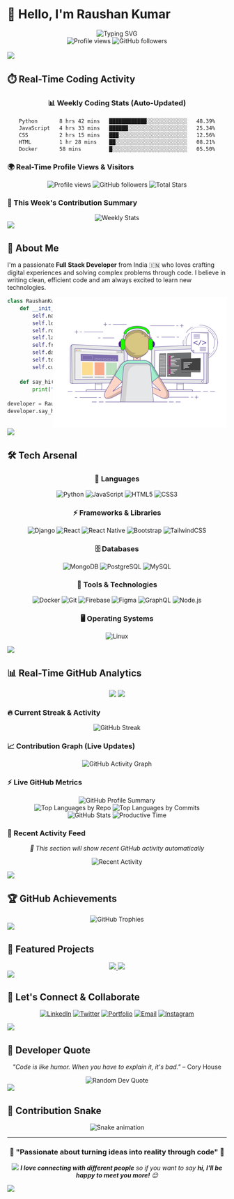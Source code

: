 # 👋 Hello, I'm Raushan Kumar

<div align="center">
  <img src="https://readme-typing-svg.herokuapp.com?font=Fira+Code&weight=600&size=28&duration=3000&pause=1000&color=00D9FF&center=true&vCenter=true&width=600&lines=Full+Stack+Developer;Python+%26+React+Enthusiast;Building+Digital+Solutions;Always+Learning+%26+Growing" alt="Typing SVG" />
</div>

<div align="center">
  <img src="https://komarev.com/ghpvc/?username=raushankumar&label=Profile%20views&color=0e75b6&style=for-the-badge" alt="Profile views" />
  <img src="https://img.shields.io/github/followers/raushankumar?label=Followers&style=for-the-badge&color=00D9FF" alt="GitHub followers" />
</div>

<br/>

<img src="https://user-images.githubusercontent.com/73097560/115834477-dbab4500-a447-11eb-908a-139a6edaec5c.gif">

## ⏱️ Real-Time Coding Activity

<div align="center">

### 📊 Weekly Coding Stats (Auto-Updated)
<!--START_SECTION:waka-->
```text
Python       8 hrs 42 mins   ████████████░░░░░░░░░░░░░   48.39%
JavaScript   4 hrs 33 mins   ██████░░░░░░░░░░░░░░░░░░░   25.34%
CSS          2 hrs 15 mins   ███░░░░░░░░░░░░░░░░░░░░░░   12.56%
HTML         1 hr 28 mins    ██░░░░░░░░░░░░░░░░░░░░░░░   08.21%
Docker       58 mins         █░░░░░░░░░░░░░░░░░░░░░░░░   05.50%
```
<!--END_SECTION:waka-->

</div>

### 🌍 Real-Time Profile Views & Visitors
<div align="center">
  <img src="https://komarev.com/ghpvc/?username=raushankumar&label=Profile%20views&color=0e75b6&style=for-the-badge" alt="Profile views" />
  <img src="https://img.shields.io/github/followers/raushankumar?label=Followers&style=for-the-badge&color=00D9FF" alt="GitHub followers" />
  <img src="https://img.shields.io/github/stars/raushankumar?label=Total%20Stars&style=for-the-badge&color=ffc107" alt="Total Stars" />
</div>

### 📅 This Week's Contribution Summary
<div align="center">
  <img src="https://github-readme-stats.vercel.app/api?username=raushankumar&show_icons=true&theme=react&include_all_commits=true&count_private=true&custom_title=This%20Week's%20GitHub%20Stats&hide_rank=true" alt="Weekly Stats"/>
</div>

<img src="https://user-images.githubusercontent.com/73097560/115834477-dbab4500-a447-11eb-908a-139a6edaec5c.gif">

## 🚀 About Me

I'm a passionate **Full Stack Developer** from India 🇮🇳 who loves crafting digital experiences and solving complex problems through code. I believe in writing clean, efficient code and am always excited to learn new technologies.

<img align="right" alt="Coding" width="400" src="https://raw.githubusercontent.com/devSouvik/devSouvik/master/gif3.gif">

```python
class RaushanKumar:
    def __init__(self):
        self.name = "Raushan Kumar"
        self.location = "India"
        self.role = "Full Stack Developer"
        self.languages = ["Python", "JavaScript", "HTML", "CSS"]
        self.frameworks = ["Django", "React", "React Native"]
        self.databases = ["MongoDB", "PostgreSQL", "MySQL"]
        self.tools = ["Docker", "Git", "Figma", "Firebase"]
        self.current_focus = "Building scalable web applications"
        
    def say_hi(self):
        print("Thanks for dropping by! Let's build something amazing together 🚀")

developer = RaushanKumar()
developer.say_hi()
```

<br clear="both">

<img src="https://user-images.githubusercontent.com/73097560/115834477-dbab4500-a447-11eb-908a-139a6edaec5c.gif">

## 🛠️ Tech Arsenal

<div align="center">

### 🚀 Languages
![Python](https://img.shields.io/badge/Python-FFD43B?style=for-the-badge&logo=python&logoColor=blue)
![JavaScript](https://img.shields.io/badge/JavaScript-F7DF1E?style=for-the-badge&logo=JavaScript&logoColor=black)
![HTML5](https://img.shields.io/badge/HTML5-E34F26?style=for-the-badge&logo=html5&logoColor=white)
![CSS3](https://img.shields.io/badge/CSS3-1572B6?style=for-the-badge&logo=css3&logoColor=white)

### ⚡ Frameworks & Libraries
![Django](https://img.shields.io/badge/Django-092E20?style=for-the-badge&logo=django&logoColor=green)
![React](https://img.shields.io/badge/React-20232A?style=for-the-badge&logo=react&logoColor=61DAFB)
![React Native](https://img.shields.io/badge/React_Native-20232A?style=for-the-badge&logo=react&logoColor=61DAFB)
![Bootstrap](https://img.shields.io/badge/Bootstrap-563D7C?style=for-the-badge&logo=bootstrap&logoColor=white)
![TailwindCSS](https://img.shields.io/badge/Tailwind_CSS-38B2AC?style=for-the-badge&logo=tailwind-css&logoColor=white)

### 🗄️ Databases
![MongoDB](https://img.shields.io/badge/MongoDB-4EA94B?style=for-the-badge&logo=mongodb&logoColor=white)
![PostgreSQL](https://img.shields.io/badge/PostgreSQL-316192?style=for-the-badge&logo=postgresql&logoColor=white)
![MySQL](https://img.shields.io/badge/MySQL-005C84?style=for-the-badge&logo=mysql&logoColor=white)

### 🔧 Tools & Technologies
![Docker](https://img.shields.io/badge/Docker-2CA5E0?style=for-the-badge&logo=docker&logoColor=white)
![Git](https://img.shields.io/badge/GIT-E44C30?style=for-the-badge&logo=git&logoColor=white)
![Firebase](https://img.shields.io/badge/firebase-ffca28?style=for-the-badge&logo=firebase&logoColor=black)
![Figma](https://img.shields.io/badge/Figma-F24E1E?style=for-the-badge&logo=figma&logoColor=white)
![GraphQL](https://img.shields.io/badge/GraphQl-E10098?style=for-the-badge&logo=graphql&logoColor=white)
![Node.js](https://img.shields.io/badge/Node%20js-339933?style=for-the-badge&logo=nodedotjs&logoColor=white)

### 🖥️ Operating Systems
![Linux](https://img.shields.io/badge/Linux-FCC624?style=for-the-badge&logo=linux&logoColor=black)

</div>

<img src="https://user-images.githubusercontent.com/73097560/115834477-dbab4500-a447-11eb-908a-139a6edaec5c.gif">

## 📊 Real-Time GitHub Analytics

<div align="center">
  <img height="180em" src="https://github-readme-stats.vercel.app/api?username=raushankumar&show_icons=true&theme=react&include_all_commits=true&count_private=true&border_radius=10&cache_seconds=86400"/>
  <img height="180em" src="https://github-readme-stats.vercel.app/api/top-langs/?username=raushankumar&layout=compact&langs_count=8&theme=react&border_radius=10&cache_seconds=86400"/>
</div>

### 🔥 Current Streak & Activity
<div align="center">
  <img src="https://github-readme-streak-stats.herokuapp.com/?user=raushankumar&theme=react&border_radius=10&date_format=M%20j%5B%2C%20Y%5D" alt="GitHub Streak" />
</div>

### 📈 Contribution Graph (Live Updates)
<div align="center">
  <img src="https://github-readme-activity-graph.vercel.app/graph?username=raushankumar&theme=react-dark&hide_border=true&area=true&custom_title=Real-Time%20Contribution%20Activity&height=300" alt="GitHub Activity Graph" />
</div>

### ⚡ Live GitHub Metrics
<div align="center">
  <img src="https://github-profile-summary-cards.vercel.app/api/cards/profile-details?username=raushankumar&theme=react" alt="GitHub Profile Summary"/>
</div>

<div align="center">
  <img src="https://github-profile-summary-cards.vercel.app/api/cards/repos-per-language?username=raushankumar&theme=react" alt="Top Languages by Repo"/>
  <img src="https://github-profile-summary-cards.vercel.app/api/cards/most-commit-language?username=raushankumar&theme=react" alt="Top Languages by Commits"/>
</div>

<div align="center">
  <img src="https://github-profile-summary-cards.vercel.app/api/cards/stats?username=raushankumar&theme=react" alt="GitHub Stats"/>
  <img src="https://github-profile-summary-cards.vercel.app/api/cards/productive-time?username=raushankumar&theme=react&utc_offset=5.5" alt="Productive Time"/>
</div>

### 🎯 Recent Activity Feed
<div align="center">
  
<!--START_SECTION:activity-->
*🔄 This section will show recent GitHub activity automatically*
<!--END_SECTION:activity-->

![Recent Activity](https://github-readme-activity-graph.vercel.app/graph?username=raushankumar&theme=minimal&hide_border=true&line=00D9FF&point=00D9FF&area=true&area_color=00D9FF)

</div>

<img src="https://user-images.githubusercontent.com/73097560/115834477-dbab4500-a447-11eb-908a-139a6edaec5c.gif">

## 🏆 GitHub Achievements

<div align="center">
  <img src="https://github-profile-trophy.vercel.app/?username=raushankumar&theme=react&no-frame=true&margin-w=15&margin-h=15&column=4" alt="GitHub Trophies" />
</div>

<img src="https://user-images.githubusercontent.com/73097560/115834477-dbab4500-a447-11eb-908a-139a6edaec5c.gif">

## 🎯 Featured Projects

<div align="center">
  <a href="https://github.com/raushankumar/project-1">
    <img src="https://github-readme-stats.vercel.app/api/pin/?username=raushankumar&repo=project-1&theme=react&border_radius=10" />
  </a>
  <a href="https://github.com/raushankumar/project-2">
    <img src="https://github-readme-stats.vercel.app/api/pin/?username=raushankumar&repo=project-2&theme=react&border_radius=10" />
  </a>
</div>

<img src="https://user-images.githubusercontent.com/73097560/115834477-dbab4500-a447-11eb-908a-139a6edaec5c.gif">

## 🤝 Let's Connect & Collaborate

<div align="center">
  
[![LinkedIn](https://img.shields.io/badge/LinkedIn-0077B5?style=for-the-badge&logo=linkedin&logoColor=white)](https://linkedin.com/in/raushan-kumar)
[![Twitter](https://img.shields.io/badge/Twitter-1DA1F2?style=for-the-badge&logo=twitter&logoColor=white)](https://twitter.com/raushankumar)
[![Portfolio](https://img.shields.io/badge/Portfolio-000000?style=for-the-badge&logo=About.me&logoColor=white)](https://raushankumar.dev)
[![Email](https://img.shields.io/badge/Gmail-D14836?style=for-the-badge&logo=gmail&logoColor=white)](mailto:raushan.kumar@gmail.com)
[![Instagram](https://img.shields.io/badge/Instagram-E4405F?style=for-the-badge&logo=instagram&logoColor=white)](https://instagram.com/raushankumar)

</div>

<img src="https://user-images.githubusercontent.com/73097560/115834477-dbab4500-a447-11eb-908a-139a6edaec5c.gif">

## 💭 Developer Quote

<div align="center">
  
*"Code is like humor. When you have to explain it, it's bad."* – Cory House

<img src="https://quotes-github-readme.vercel.app/api?type=horizontal&theme=react" alt="Random Dev Quote" />

</div>

<img src="https://user-images.githubusercontent.com/73097560/115834477-dbab4500-a447-11eb-908a-139a6edaec5c.gif">

## 🐍 Contribution Snake

<div align="center">
  <img src="https://raw.githubusercontent.com/raushankumar/raushankumar/output/github-contribution-grid-snake-dark.svg" alt="Snake animation" />
</div>

---

<div align="center">
  
### 🌟 "Passionate about turning ideas into reality through code" 🌟

<img src="https://media.giphy.com/media/LnQjpWaON8nhr21vNW/giphy.gif" width="60"> <em><b>I love connecting with different people</b> so if you want to say <b>hi, I'll be happy to meet you more!</b> 😊</em>

</div>

<img src="https://user-images.githubusercontent.com/73097560/115834477-dbab4500-a447-11eb-908a-139a6edaec5c.gif">

